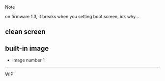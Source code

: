 > [!NOTE]
> on firmware 1.3, it breaks when you setting boot screen, idk why...

## clean screen

## built-in image
- image number 1

---

WIP